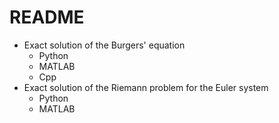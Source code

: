 # README


- Exact solution of the Burgers' equation
  - Python
  - MATLAB
  - Cpp
- Exact solution of the Riemann problem for the Euler system
  - Python
  - MATLAB
